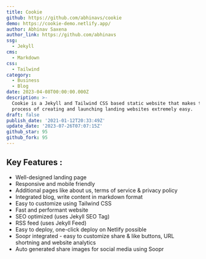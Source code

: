 ```yaml
---
title: Cookie
github: https://github.com/abhinavs/cookie
demo: https://cookie-demo.netlify.app/
author: Abhinav Saxena
author_link: https://github.com/abhinavs
ssg:
  - Jekyll
cms:
  - Markdown
css:
  - Tailwind
category:
  - Business
  - Blog
date: 2023-04-08T00:00:00.000Z
description: >-
  Cookie is a Jekyll and Tailwind CSS based static website that makes the whole
  process of creating and launching landing websites extremely easy.
draft: false
publish_date: '2021-01-12T20:33:49Z'
update_date: '2023-07-26T07:07:15Z'
github_star: 95
github_fork: 95
---
```


## Key Features :

- Well-designed landing page
- Responsive and mobile friendly
- Additional pages like about us, terms of service & privacy policy
- Integrated blog, write content in markdown format
- Easy to customize using Tailwind CSS
- Fast and performant website
- SEO optimized (uses Jekyll SEO Tag)
- RSS feed (uses Jekyll Feed)
- Easy to deploy, one-click deploy on Netlify possible
- Soopr integrated - easy to customize share & like buttons, URL shortning and website analytics
- Auto generated share images for social media using Soopr
